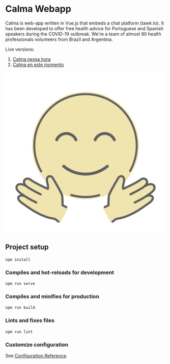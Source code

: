 # Calma Webapp

Calma is web-app written in Vue.js that embeds a chat platform (tawk.to). It has been developed to offer free health advice for Portuguese and Spanish speakers during the COVID-19 outbreak. We're a team of almost 80 health professionals volunteers from Brazil and Argentina. 

Live versions:

1. [Calma nessa hora](https://www.calmanessahora.com.br)
2. [Calma en este momento](https://www.calmaenestemomento)

![calma](https://github.com/henriquepgomide/calma-webapp/blob/master/artwork/friendly_face.png)


## Project setup
```
npm install
```

### Compiles and hot-reloads for development
```
npm run serve
```

### Compiles and minifies for production
```
npm run build
```

### Lints and fixes files
```
npm run lint
```

### Customize configuration
See [Configuration Reference](https://cli.vuejs.org/config/).
